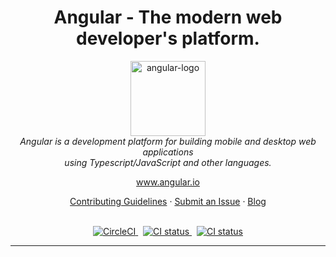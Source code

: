 <h1 align="center">Angular - The modern web developer's platform.</h1>

<p align="center">
  <img src="https://github.com/angular/angular/raw/master/aio/src/assets/images/logos/angular/angular.png" alt="angular-logo" width="120px" height="120px"/>
  <br>
  <i>Angular is a development platform for building mobile and desktop web applications
    <br> using Typescript/JavaScript and other languages.</i>
  <br>
</p>

<p align="center">
  <a href="https://www.angular.io">www.angular.io</a>
  <br>
</p>

<p align="center">
  <a href="https://github.com/angular/angular/blob/master/CONTRIBUTING.md">Contributing Guidelines</a>
   · 
   <a href="https://github.com/angular/angular/issues">Submit an Issue</a>
   · 
   <a href="https://blog.angular.io/">Blog</a>
   <br>
   <br>
</p>
<p align="center">
<!-- <img src="https://img.shields.io/badge/[기술명]-[배경색]?style=[모양]&logo=[아이콘명]&logoColor=[글자색]"/> -->
  <a href="https://circleci.com/gh/angular/workflows/angular/tree/master">
    <img src="https://img.shields.io/badge/CircleCI-343434?style=flat&logo=circleci&logoColor=white" alt="CircleCI"/>
  </a>&nbsp;
  <a href="https://www.npmjs.com/@angular/core">
    <img src="https://img.shields.io/badge/NPM package-343434?style=flat&logo=npm&logoColor=white" alt="CI status"/>
  </a>&nbsp;
  <a a href="https://discord.gg/angular">
    <img src="https://img.shields.io/badge/Discord-343434?style=flat&logo=discord&logoColor=white" alt="CI status"/>
  </a>
</p>

---
